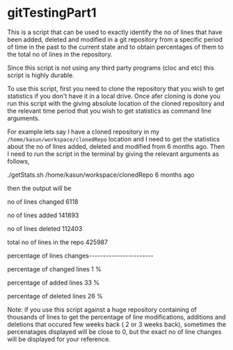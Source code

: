 # gitTestingPart1

This is a script that can be used to exactly identify the no of lines that have been added, deleted and modified in a git repository
from a specific period of time in the past to the current state and to obtain percentages of them to the total no of lines in the
repository.

Since this script is not using any third party programs (cloc and etc) this script is highly durable.

To use this script, first you need to clone the repository that you wish to get statistics if you don't have it in a local drive.
Once afer cloning is done you run this script with the giving absolute location of the cloned repository and the relevant time
period that you wish to get statistics as command line arguments.

For example lets say I have a cloned repository in my `/home/kasun/workspace/clonedRepo` location and I need to get the statistics 
about the no of lines added, deleted and modified from 6 months ago. Then I need to run the script in the terminal by giving the
relevant arguments as follows,

./getStats.sh /home/kasun/workspace/clonedRepo 6 months ago

then the output will be 

no of lines changed 6118

no of lines added 141893

no of lines deleted 112403

total no of lines in the repo 425987

percentage of lines changes-----------------------

percentage of changed lines 1 %

percentage of added lines 33 %

percentage of deleted lines 26 %




Note: if you use this script against a huge repository containing of thousands of lines to get the percentage of line modifications,
additions and deletions that occured few weeks back ( 2 or 3 weeks back), sometimes the percenatages displayed will be close to 0, 
but the exact no of line changes will be displayed for your reference.
